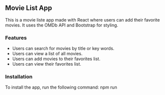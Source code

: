 ## Movie List App

This is a movie liste app made with React where users can add their favorite movies. It uses the OMDb API and Bootstrap for styling.

### Features

* Users can search for movies by title or key words.
* Users can view a list of all movies.
* Users can add movies to their favorites list.
* Users can view their favorites list.

### Installation

To install the app, run the following command: npm run
